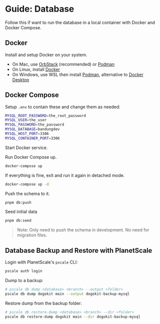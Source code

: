 # Guide: Database

Follow this if want to run the database in a local container with Docker and
Docker Compose.

## Docker

Install and setup Docker on your system.

- On Mac, use [OrbStack](https://orbstack.dev) (recommended) or
  [Podman](https://podman.io)
- On Linux, install
  [Docker](https://docs.docker.com/desktop/install/linux-install)
- On Windows, use WSL then install [Podman](https://podman.io), alternative to
  [Docker Desktop](https://docs.docker.com/desktop/install/windows-install)

## Docker Compose

Setup `.env` to contain these and change them as needed:

```sh
MYSQL_ROOT_PASSWORD=the_root_password
MYSQL_USER=the_user
MYSQL_PASSWORD=the_password
MYSQL_DATABASE=bandungdev
MYSQL_HOST_PORT=3306
MYSQL_CONTAINER_PORT=3306
```

Start Docker service.

Run Docker Compose up.

```sh
docker-compose up
```

If everything is fine, exit and run it again in detached mode.

```sh
docker-compose up -d
```

Push the schema to it.

```sh
pnpm db:push
```

Seed initial data

```sh
pnpm db:seed
```

> Note: Only need to push the schema in development. No need for migration
> files.

## Database Backup and Restore with PlanetScale

Login with PlanetScale's `pscale` CLI:

```sh
pscale auth login
```

Dump to a backup:

```sh
# pscale db dump <database> <branch> --output <folder>
pscale db dump dogokit main --output dogokit-backup-mysql
```

Restore dump from the backup folder:

```sh
# pscale db restore-dump <database> <branch> --dir <folder>
pscale db restore-dump dogokit main --dir dogokit-backup-mysql
```
